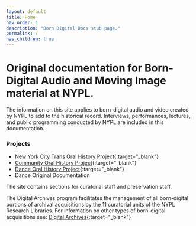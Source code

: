 ```yaml
---
layout: default
title: Home
nav_order: 1
description: "Born Digital Docs stub page."
permalink: /
has_children: true
---
```


# Original documentation for Born-Digital Audio and Moving Image material at NYPL.
The information on this site applies to born-digital audio and video created by NYPL to add to the historical record. Interviews, performances, lectures, and public programming conducted by NYPL are included in this documentation.  

### Projects
* [New York City Trans Oral History Project](https://www.nyctransoralhistory.org/){:target="_blank"}  
* [Community Oral History Project](https://www.nypl.org/help/community-outreach/oral-history){:target="_blank"}  
* [Dance Oral History Project](https://www.nypl.org/oral-history-project-dance){:target="_blank"}
* Dance Original Documentation  

The site contains sections for curatorial staff and preservation staff.

The Digital Archives program facilitates the management of all born-digital portions of archival acquisitions by the 11 curatorial units of the NYPL Research Libraries. For information on other types of born-digital acquisitions see: [Digital Archives](https://nypl.github.io/digarch/){:target="_blank"}